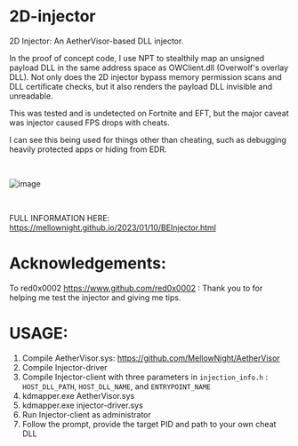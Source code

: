 # 2D-injector

2D Injector: An AetherVisor-based DLL injector. 

In the proof of concept code, I use NPT to stealthily map an unsigned payload DLL in the same address space as OWClient.dll (Overwolf's overlay DLL). Not only does the 2D injector bypass memory permission scans and DLL certificate checks, but it also renders the payload DLL invisible and unreadable.

This was tested and is undetected on Fortnite and EFT, but the major caveat was injector caused FPS drops with cheats.

I can see this being used for things other than cheating, such as debugging heavily protected apps or hiding from EDR. 

<br>

![image](https://user-images.githubusercontent.com/66788741/226236958-1166af80-bb8b-4c60-a148-7227ec157775.png)

<br>

FULL INFORMATION HERE:
https://mellownight.github.io/2023/01/10/BEInjector.html

# Acknowledgements:

To red0x0002 https://www.github.com/red0x0002 : Thank you to  for helping me test the injector and giving me tips. 

# USAGE:
1. Compile AetherVisor.sys: https://github.com/MellowNight/AetherVisor
2. Compile Injector-driver
3. Compile Injector-client with three parameters in `injection_info.h` : `HOST_DLL_PATH`, `HOST_DLL_NAME`, and `ENTRYPOINT_NAME`
4. kdmapper.exe AetherVisor.sys
5. kdmapper.exe injector-driver.sys
6. Run Injector-client as administrator
7. Follow the prompt, provide the target PID and path to your own cheat DLL
